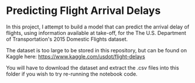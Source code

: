 # Predicting Flight Arrival Delays
In this project, I attempt to build a model that can predict the arrival delay of flights, using information available at take-off, for the The U.S. Department of Transportation's 2015 Domestic Flights dataset.

The dataset is too large to be stored in this repository, but can be found on Kaggle here: https://www.kaggle.com/usdot/flight-delays

You will have to download the dataset and extract the .csv files into this folder if you wish to try re-running the notebook code. 

